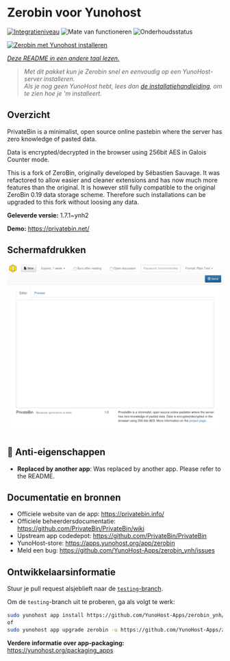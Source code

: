 <!--
NB: Deze README is automatisch gegenereerd door <https://github.com/YunoHost/apps/tree/master/tools/readme_generator>
Hij mag NIET handmatig aangepast worden.
-->

# Zerobin voor Yunohost

[![Integratieniveau](https://apps.yunohost.org/badge/integration/zerobin)](https://ci-apps.yunohost.org/ci/apps/zerobin/)
![Mate van functioneren](https://apps.yunohost.org/badge/state/zerobin)
![Onderhoudsstatus](https://apps.yunohost.org/badge/maintained/zerobin)

[![Zerobin met Yunohost installeren](https://install-app.yunohost.org/install-with-yunohost.svg)](https://install-app.yunohost.org/?app=zerobin)

*[Deze README in een andere taal lezen.](./ALL_README.md)*

> *Met dit pakket kun je Zerobin snel en eenvoudig op een YunoHost-server installeren.*  
> *Als je nog geen YunoHost hebt, lees dan [de installatiehandleiding](https://yunohost.org/install), om te zien hoe je 'm installeert.*

## Overzicht

PrivateBin is a minimalist, open source online pastebin where the server has zero knowledge of pasted data.

Data is encrypted/decrypted in the browser using 256bit AES in Galois Counter mode.

This is a fork of ZeroBin, originally developed by Sébastien Sauvage. It was refactored to allow easier and cleaner extensions and has now much more features than the original. It is however still fully compatible to the original ZeroBin 0.19 data storage scheme. Therefore such installations can be upgraded to this fork without loosing any data.


**Geleverde versie:** 1.7.1~ynh2

**Demo:** <https://privatebin.net/>

## Schermafdrukken

![Schermafdrukken van Zerobin](./doc/screenshots/screenshot.png)

## :red_circle: Anti-eigenschappen

- **Replaced by another app**: Was replaced by another app. Please refer to the README.

## Documentatie en bronnen

- Officiele website van de app: <https://privatebin.info/>
- Officiele beheerdersdocumentatie: <https://github.com/PrivateBin/PrivateBin/wiki>
- Upstream app codedepot: <https://github.com/PrivateBin/PrivateBin>
- YunoHost-store: <https://apps.yunohost.org/app/zerobin>
- Meld een bug: <https://github.com/YunoHost-Apps/zerobin_ynh/issues>

## Ontwikkelaarsinformatie

Stuur je pull request alsjeblieft naar de [`testing`-branch](https://github.com/YunoHost-Apps/zerobin_ynh/tree/testing).

Om de `testing`-branch uit te proberen, ga als volgt te werk:

```bash
sudo yunohost app install https://github.com/YunoHost-Apps/zerobin_ynh/tree/testing --debug
of
sudo yunohost app upgrade zerobin -u https://github.com/YunoHost-Apps/zerobin_ynh/tree/testing --debug
```

**Verdere informatie over app-packaging:** <https://yunohost.org/packaging_apps>
